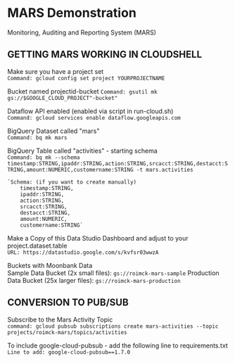 # MARS Demonstration
Monitoring, Auditing and Reporting System (MARS)

## GETTING MARS WORKING IN CLOUDSHELL
Make sure you have a project set\
    `Command: gcloud config set project YOURPROJECTNAME`

Bucket named projectid-bucket
    `Command: gsutil mk gs://$GOOGLE_CLOUD_PROJECT"-bucket"`
    
Dataflow API enabled  (enabled via script in run-cloud.sh)\
    `Command: gcloud services enable dataflow.googleapis.com`

BigQuery Dataset called "mars"\
    `Command: bq mk mars`

BigQuery Table called "activities" - starting schema\
    `Command: bq mk --schema timestamp:STRING,ipaddr:STRING,action:STRING,srcacct:STRING,destacct:STRING,amount:NUMERIC,customername:STRING -t mars.activities`
    
    `Schema: (if you want to create manually)
        timestamp:STRING,
        ipaddr:STRING,
        action:STRING,
        srcacct:STRING,
        destacct:STRING,
        amount:NUMERIC,
        customername:STRING`

Make a Copy of this Data Studio Dashboard and adjust to your project.dataset.table\
    `URL: https://datastudio.google.com/s/kvfsr03wwzA`

Buckets with Moonbank Data\
Sample Data Bucket (2x small files): `gs://roimck-mars-sample`
Production Data Bucket (25x larger files): `gs://roimck-mars-production`

## CONVERSION TO PUB/SUB

Subscribe to the Mars Activity Topic\
`command: gcloud pubsub subscriptions create mars-activities --topic projects/roimck-mars/topics/activities`

To include google-cloud-pubsub - add the following line to requirements.txt\
    `Line to add: google-cloud-pubsub==1.7.0`
